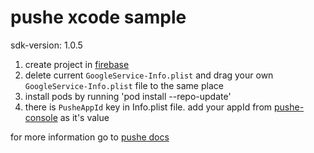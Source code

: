 # pushe xcode sample 

sdk-version: 1.0.5

1. create project in [firebase](https://console.firebase.google.com)
2. delete current `GoogleService-Info.plist` and drag your own `GoogleService-Info.plist` file to the same place
3. install pods by running 'pod install --repo-update'
4. there is `PusheAppId` key in Info.plist file. add your appId from [pushe-console](https://console.pushe.co) as it's value 

for more information go to [pushe docs](https://docs.pushe.co/docs/ios/intro/)
